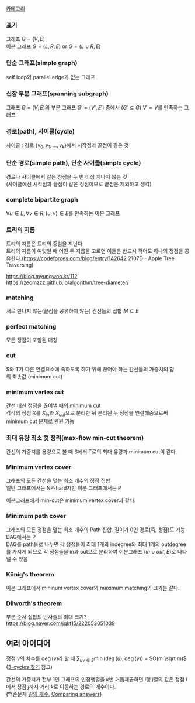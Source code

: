 [카테고리](/README.md)
### 표기
그래프 $G = (V, E)$   
이분 그래프 $G = (L, R, E)$ or $G = (L \cup R, E)$   

### 단순 그래프(simple graph)
self loop와 parallel edge가 없는 그래프

### 신장 부분 그래프(spanning subgraph)
그래프 $G = (V, E)$의 부분 그래프 $G' = (V', E')$ 중에서 ($G' \subseteq G$) $V' = V$를 만족하는 그래프

### 경로(path), 사이클(cycle)
사이클 : 경로 {$v_0, v_1, ..., v_k$}에서 시작점과 끝점이 같은 것

### 단순 경로(simple path), 단순 사이클(simple cycle)
경로나 사이클에서 같은 정점을 두 번 이상 지나지 않는 것   
(사이클에선 시작점과 끝점이 같은 정점이므로 끝점은 제외하고 생각)   

### complete bipartite graph
$\forall u \in L, \forall v \in R, (u, v) \in E$를 만족하는 이분 그래프

### 트리의 지름
트리의 지름은 트리의 중심을 지난다.   
트리의 지름이 여럿일 때 어떤 두 지름을 고르면 이들은 반드시 적어도 하나의 정점을 공유한다.(https://codeforces.com/blog/entry/142642 2107D - Apple Tree Traversing)   
    
https://blog.myungwoo.kr/112   
https://zeomzzz.github.io/algorithm/tree-diameter/   

### matching
서로 만나지 않는(끝점을 공유하지 않는) 간선들의 집합 $M \subseteq E$

### perfect matching   
모든 정점이 포함된 매칭

### cut
S와 T가 다른 연결요소에 속하도록 하기 위해 끊어야 하는 간선들의 가중치의 합   
의 최솟값 (minimum cut)

### minimum vertex cut
간선 대신 정점을 끊어낼 때의 minimum cut   
각각의 정점 $X$를 $X_{in}$과 $X_{out}$으로 분리한 뒤 분리된 두 정점을 연결해줌으로써 minimum cut 문제로 환원 가능   

### 최대 유량 최소 컷 정리(max-flow min-cut theorem)
간선의 가중치를 용량으로 볼 때 S에서 T로의 최대 유량과 minimum cut이 같다.

### Minimum vertex cover
그래프의 모든 간선을 덮는 최소 개수의 정점 집합   
일반 그래프에서는 NP-hard지만 이분 그래프에서는 P   

이분그래프에서 min-cut은 minimum vertex cover과 같다.   

### Minimum path cover
그래프의 모든 정점을 덮는 최소 개수의 Path 집합. 길이가 0인 경로(즉, 정점)도 가능   
DAG에서는 P   
DAG를 path들로 나누면 각 정점들이 최대 1개의 indegree와 최대 1개의 outdegree를 가지게 되므로 각 정점들을 in과 out으로 분리하여 이분그래프 $(in \cup out, E)$로 나타낼 수 있음   

### Kőnig's theorem
이분 그래프에서 mininum vertex cover와 maximum matching의 크기는 같다.

### Dilworth's theorem
부분 순서 집합의 반사슬의 최대 크기?
https://blog.naver.com/jqkt15/222053051039


## 여러 아이디어
정점 v의 차수를 $\deg(v)$라 할 때 $\sum_{uv \in E} \min(\deg(u), \deg(v))$ = $O(m \sqrt m)$   
([3-cycles 찾기](/그래프%20이론/그래프/3-cyels%20찾기.md) 참고)

간선의 가중치가 전부 $1$인 그래프의 인접행렬을 $k$번 거듭제곱하면 $i$행 $j$열의 값은 정점 $i$에서 정점 $j$까지 거리 $k$로 이동하는 경로의 개수이다.   
(백준문제 [길의 개수](https://www.acmicpc.net/problem/1533), [Comparing answers](https://www.acmicpc.net/problem/3847))   